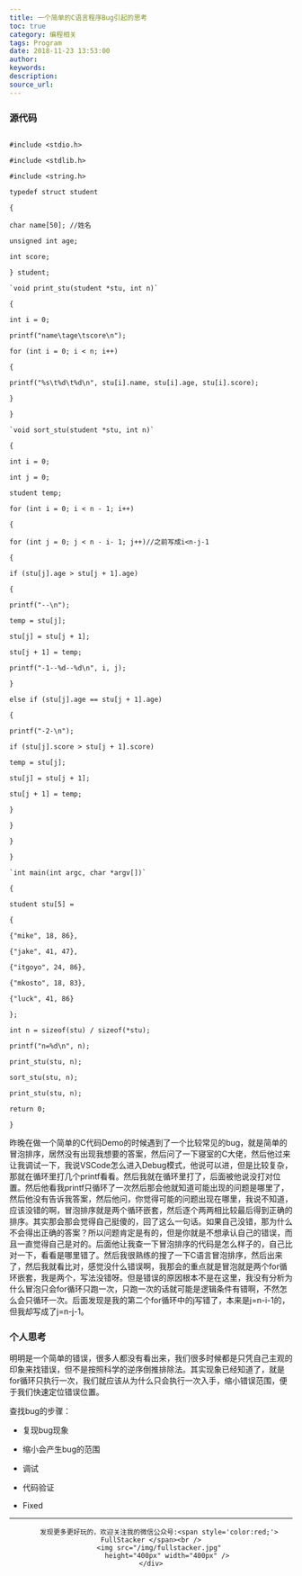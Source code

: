 ```yaml
---
title: 一个简单的C语言程序Bug引起的思考
toc: true
category: 编程相关
tags: Program
date: 2018-11-23 13:53:00
author:
keywords:
description:
source_url:
---
```


### 源代码

```

#include <stdio.h>

#include <stdlib.h>

#include <string.h>

typedef struct student

{

char name[50]; //姓名

unsigned int age;

int score;

} student;

`void print_stu(student *stu, int n)`

{

int i = 0;

printf("name\tage\tscore\n");

for (int i = 0; i < n; i++)

{

printf("%s\t%d\t%d\n", stu[i].name, stu[i].age, stu[i].score);

}

}

`void sort_stu(student *stu, int n)`

{

int i = 0;

int j = 0;

student temp;

for (int i = 0; i < n - 1; i++)

{

for (int j = 0; j < n - i- 1; j++)//之前写成i<n-j-1

{

if (stu[j].age > stu[j + 1].age)

{

printf("--\n");

temp = stu[j];

stu[j] = stu[j + 1];

stu[j + 1] = temp;

printf("-1--%d--%d\n", i, j);

}

else if (stu[j].age == stu[j + 1].age)

{

printf("-2-\n");

if (stu[j].score > stu[j + 1].score)

temp = stu[j];

stu[j] = stu[j + 1];

stu[j + 1] = temp;

}

}

}

}

`int main(int argc, char *argv[])`

{

student stu[5] =

{

{"mike", 18, 86},

{"jake", 41, 47},

{"itgoyo", 24, 86},

{"mkosto", 18, 83},

{"luck", 41, 86}

};

int n = sizeof(stu) / sizeof(*stu);

printf("n=%d\n", n);

print_stu(stu, n);

sort_stu(stu, n);

print_stu(stu, n);

return 0;

}

```

昨晚在做一个简单的C代码Demo的时候遇到了一个比较常见的bug，就是简单的冒泡排序，居然没有出现我想要的答案，然后问了一下寝室的C大佬，然后他过来让我调试一下，我说VSCode怎么进入Debug模式，他说可以进，但是比较复杂，那就在循环里打几个printf看看。然后我就在循环里打了，后面被他说没打对位置。然后他看我printf只循环了一次然后那会他就知道可能出现的问题是哪里了，然后他没有告诉我答案，然后他问，你觉得可能的问题出现在哪里，我说不知道，应该没错的啊，冒泡排序就是两个循环嵌套，然后逐个两两相比较最后得到正确的排序。其实那会那会觉得自己挺傻的，回了这么一句话。如果自己没错，那为什么不会得出正确的答案？所以问题肯定是有的，但是你就是不想承认自己的错误，而且一直觉得自己是对的。后面他让我查一下冒泡排序的代码是怎么样子的，自己比对一下，看看是哪里错了。然后我很熟练的搜了一下C语言冒泡排序，然后出来了，然后我就看比对，感觉没什么错误啊，我那会的重点就是冒泡就是两个for循环嵌套，我是两个，写法没错呀。但是错误的原因根本不是在这里，我没有分析为什么冒泡只会for循环只跑一次，只跑一次的话就可能是逻辑条件有错啊，不然怎么会只循环一次。后面发现是我的第二个for循环中的j写错了，本来是j=n-i-1的，但我却写成了j=n-j-1。

### 个人思考

明明是一个简单的错误，很多人都没有看出来，我们很多时候都是只凭自己主观的印象来找错误，但不是按照科学的逆序倒推排除法。其实现象已经知道了，就是for循环只执行一次，我们就应该从为什么只会执行一次入手，缩小错误范围，便于我们快速定位错误位置。

查找bug的步骤：

*   复现bug现象

*   缩小会产生bug的范围

*   调试

*   代码验证

*   Fixed





---

<div align=center>

        发现更多更好玩的，欢迎关注我的微信公众号:<span style='color:red;'> FullStacker </span><br />
        <img src="/img/fullstacker.jpg"
            height="400px" width="400px" />
    </div>
